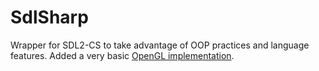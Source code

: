 # SdlSharp
Wrapper for SDL2-CS to take advantage of OOP practices and language features. Added a very basic [OpenGL implementation](https://github.com/Earthwalker/SdlSharp.OpenG).

